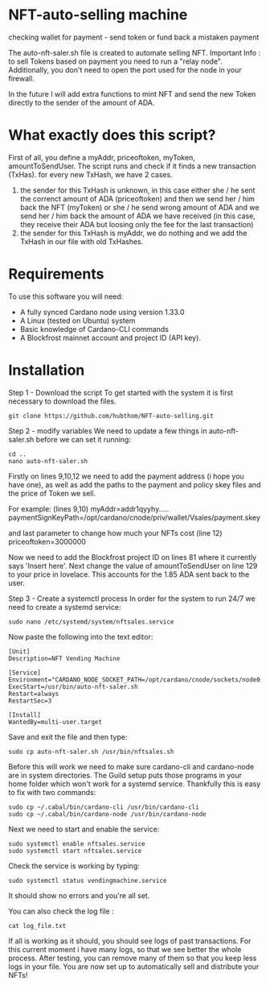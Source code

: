 # NFT-auto-selling machine
checking wallet for payment - send token or fund back a mistaken payment

The auto-nft-saler.sh file is created to automate selling NFT.
Important Info : to sell Tokens based on payment you need to run a "relay node". Additionally, you don't need to open the port used for the node in your firewall.

In the future I will add extra functions to mint NFT and send the new Token directly to the sender of the amount of ADA.

# What exactly does this script?
First of all, you define a myAddr, priceoftoken, myToken, amountToSendUser.
The script runs and check if it finds a new transaction (TxHas). 
for every new TxHash, we have 2 cases. 
1. the sender for this TxHash is unknown, in this case either she / he sent the correnct amount of ADA (priceoftoken) and then we send her / him back the NFT (myToken) or she / he send wrong amount of ADA and we send her / him back the amount of ADA we have received (in this case, they receive their ADA but loosing only the fee for the last transaction)
2. the sender for this TxHash is myAddr, we do nothing and we add the TxHash in our file with old TxHashes.

# Requirements
To use this software you will need:
- A fully synced Cardano node using version 1.33.0
- A Linux (tested on Ubuntu) system
- Basic knowledge of Cardano-CLI commands 
- A Blockfrost mainnet account and project ID (API key).

# Installation
Step 1 - Download the script
To get started with the system it is first necessary to download the files.

    git clone https://github.com/hubthom/NFT-auto-selling.git

Step 2 - modify variables
We need to update a few things in auto-nft-saler.sh before we can set it running:

    cd ..
    nano auto-nft-saler.sh

Firstly on lines 9,10,12 we need to add the payment address (i hope you have one), as well as add the paths to the payment and policy skey files and the price of Token we sell.

For example: (lines 9,10)
myAddr=addr1qyyhy.....
paymentSignKeyPath=/opt/cardano/cnode/priv/wallet/Vsales/payment.skey

and last parameter to change how much your NFTs cost (line 12)
priceoftoken=3000000

Now we need to add the Blockfrost project ID on lines 81 where it currently says 'Insert here'.
Next change the value of amountToSendUser on line 129 to your price in lovelace. This accounts for the 1.85 ADA sent back to the user.

Step 3 - Create a systemctl process
In order for the system to run 24/7 we need to create a systemd service:

    sudo nano /etc/systemd/system/nftsales.service

Now paste the following into the text editor:

    [Unit]
    Description=NFT Vending Machine

    [Service]
    Environment="CARDANO_NODE_SOCKET_PATH=/opt/cardano/cnode/sockets/node0.socket"
    ExecStart=/usr/bin/auto-nft-saler.sh
    Restart=always
    RestartSec=3

    [Install]
    WantedBy=multi-user.target

Save and exit the file and then type:

    sudo cp auto-nft-saler.sh /usr/bin/nftsales.sh


Before this will work we need to make sure cardano-cli and cardano-node are in system directories. The Guild setup puts those programs in your home folder which won't work for a systemd service.
Thankfully this is easy to fix with two commands:

    sudo cp ~/.cabal/bin/cardano-cli /usr/bin/cardano-cli
    sudo cp ~/.cabal/bin/cardano-node /usr/bin/cardano-node


Next we need to start and enable the service:

    sudo systemctl enable nftsales.service
    sudo systemctl start nftsales.service


Check the service is working by typing:

    sudo systemctl status vendingmachine.service

It should show no errors and you're all set.

You can also check the log file :

    cat log_file.txt

If all is working as it should, you should see logs of past transactions. For this current moment i have many logs, so that we see better the whole process.
After testing, you can remove many of them so that you keep less logs in your file.
You are now set up to automatically sell and distribute your NFTs!
